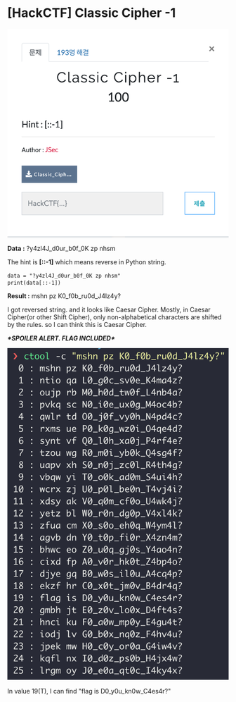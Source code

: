 # [HackCTF] Classic Cipher -1

![download (4)](https://github.com/lsh745/CTF/blob/master/HackCTF/pic/download%20(4).png)

**Data :** ?y4zl4J_d0ur_b0f_0K zp nhsm

The hint is **[::-1]** which means reverse in Python string. 

 

```
data = "?y4zl4J_d0ur_b0f_0K zp nhsm"
print(data[::-1])
```

 

**Result :** mshn pz K0_f0b_ru0d_J4lz4y?

I got reversed string. and it looks like Caesar Cipher. Mostly, in Caesar Cipher(or other Shift Cipher), only non-alphabetical characters are shifted by the rules. so I can think this is Caesar Cipher.

 

***\*SPOILER ALERT. FLAG INCLUDED\****

![download (5)](https://github.com/lsh745/CTF/blob/master/HackCTF/pic/download%20(5).png)

In value 19(T), I can find "flag is D0_y0u_kn0w_C4es4r?"